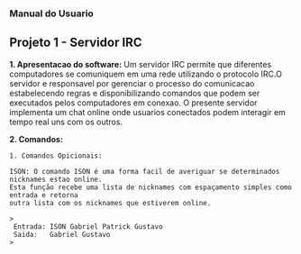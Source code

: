 ### Manual do Usuario

## Projeto 1 - Servidor IRC

**1. Apresentacao do software:**
    Um servidor IRC permite que diferentes computadores se comuniquem em uma rede utilizando o 
    protocolo IRC.O servidor e responsavel por gerenciar o processo do comunicacao estabelecendo
    regras e disponibilizando comandos que podem ser executados pelos computadores em conexao.
    O presente servidor implementa um chat online onde usuarios conectados podem interagir em 
    tempo real uns com os outros.

**2. Comandos:**

    1. Comandos Opicionais:
 
    ISON: O comando ISON é uma forma facil de averiguar se determinados nicknames estao online.
    Esta função recebe uma lista de nicknames com espaçamento simples como entrada e retorna 
    outra lista com os nicknames que estiverem online.
    
    >    
     Entrada: ISON Gabriel Patrick Gustavo 
     Saida:   Gabriel Gustavo
    >    